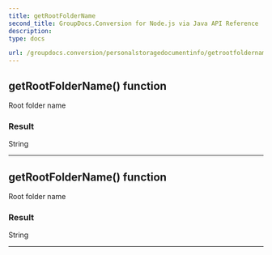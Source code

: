 ```yaml
---
title: getRootFolderName
second_title: GroupDocs.Conversion for Node.js via Java API Reference
description: 
type: docs

url: /groupdocs.conversion/personalstoragedocumentinfo/getrootfoldername/
---
```


## getRootFolderName()  function
Root folder name

### Result
String


---


## getRootFolderName()  function
Root folder name

### Result
String


---


